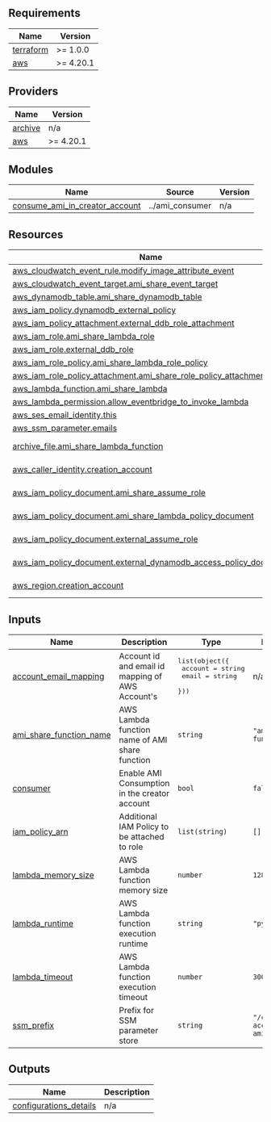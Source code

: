 ## Requirements

| Name | Version |
|------|---------|
| <a name="requirement_terraform"></a> [terraform](#requirement\_terraform) | >= 1.0.0 |
| <a name="requirement_aws"></a> [aws](#requirement\_aws) | >= 4.20.1 |

## Providers

| Name | Version |
|------|---------|
| <a name="provider_archive"></a> [archive](#provider\_archive) | n/a |
| <a name="provider_aws"></a> [aws](#provider\_aws) | >= 4.20.1 |

## Modules

| Name | Source | Version |
|------|--------|---------|
| <a name="module_consume_ami_in_creator_account"></a> [consume\_ami\_in\_creator\_account](#module\_consume\_ami\_in\_creator\_account) | ../ami_consumer | n/a |

## Resources

| Name | Type |
|------|------|
| [aws_cloudwatch_event_rule.modify_image_attribute_event](https://registry.terraform.io/providers/hashicorp/aws/latest/docs/resources/cloudwatch_event_rule) | resource |
| [aws_cloudwatch_event_target.ami_share_event_target](https://registry.terraform.io/providers/hashicorp/aws/latest/docs/resources/cloudwatch_event_target) | resource |
| [aws_dynamodb_table.ami_share_dynamodb_table](https://registry.terraform.io/providers/hashicorp/aws/latest/docs/resources/dynamodb_table) | resource |
| [aws_iam_policy.dynamodb_external_policy](https://registry.terraform.io/providers/hashicorp/aws/latest/docs/resources/iam_policy) | resource |
| [aws_iam_policy_attachment.external_ddb_role_attachment](https://registry.terraform.io/providers/hashicorp/aws/latest/docs/resources/iam_policy_attachment) | resource |
| [aws_iam_role.ami_share_lambda_role](https://registry.terraform.io/providers/hashicorp/aws/latest/docs/resources/iam_role) | resource |
| [aws_iam_role.external_ddb_role](https://registry.terraform.io/providers/hashicorp/aws/latest/docs/resources/iam_role) | resource |
| [aws_iam_role_policy.ami_share_lambda_role_policy](https://registry.terraform.io/providers/hashicorp/aws/latest/docs/resources/iam_role_policy) | resource |
| [aws_iam_role_policy_attachment.ami_share_role_policy_attachment](https://registry.terraform.io/providers/hashicorp/aws/latest/docs/resources/iam_role_policy_attachment) | resource |
| [aws_lambda_function.ami_share_lambda](https://registry.terraform.io/providers/hashicorp/aws/latest/docs/resources/lambda_function) | resource |
| [aws_lambda_permission.allow_eventbridge_to_invoke_lambda](https://registry.terraform.io/providers/hashicorp/aws/latest/docs/resources/lambda_permission) | resource |
| [aws_ses_email_identity.this](https://registry.terraform.io/providers/hashicorp/aws/latest/docs/resources/ses_email_identity) | resource |
| [aws_ssm_parameter.emails](https://registry.terraform.io/providers/hashicorp/aws/latest/docs/resources/ssm_parameter) | resource |
| [archive_file.ami_share_lambda_function](https://registry.terraform.io/providers/hashicorp/archive/latest/docs/data-sources/file) | data source |
| [aws_caller_identity.creation_account](https://registry.terraform.io/providers/hashicorp/aws/latest/docs/data-sources/caller_identity) | data source |
| [aws_iam_policy_document.ami_share_assume_role](https://registry.terraform.io/providers/hashicorp/aws/latest/docs/data-sources/iam_policy_document) | data source |
| [aws_iam_policy_document.ami_share_lambda_policy_document](https://registry.terraform.io/providers/hashicorp/aws/latest/docs/data-sources/iam_policy_document) | data source |
| [aws_iam_policy_document.external_assume_role](https://registry.terraform.io/providers/hashicorp/aws/latest/docs/data-sources/iam_policy_document) | data source |
| [aws_iam_policy_document.external_dynamodb_access_policy_document](https://registry.terraform.io/providers/hashicorp/aws/latest/docs/data-sources/iam_policy_document) | data source |
| [aws_region.creation_account](https://registry.terraform.io/providers/hashicorp/aws/latest/docs/data-sources/region) | data source |

## Inputs

| Name | Description | Type | Default | Required |
|------|-------------|------|---------|:--------:|
| <a name="input_account_email_mapping"></a> [account\_email\_mapping](#input\_account\_email\_mapping) | Account id and email id mapping of AWS Account's | <pre>list(object({<br>    account = string<br>    email   = string<br>  }))</pre> | n/a | yes |
| <a name="input_ami_share_function_name"></a> [ami\_share\_function\_name](#input\_ami\_share\_function\_name) | AWS Lambda function name of AMI share function | `string` | `"ami-share-function"` | no |
| <a name="input_consumer"></a> [consumer](#input\_consumer) | Enable AMI Consumption in the creator account | `bool` | `false` | no |
| <a name="input_iam_policy_arn"></a> [iam\_policy\_arn](#input\_iam\_policy\_arn) | Additional IAM Policy to be attached to role | `list(string)` | `[]` | no |
| <a name="input_lambda_memory_size"></a> [lambda\_memory\_size](#input\_lambda\_memory\_size) | AWS Lambda function memory size | `number` | `128` | no |
| <a name="input_lambda_runtime"></a> [lambda\_runtime](#input\_lambda\_runtime) | AWS Lambda function execution runtime | `string` | `"python3.9"` | no |
| <a name="input_lambda_timeout"></a> [lambda\_timeout](#input\_lambda\_timeout) | AWS Lambda function execution timeout | `number` | `300` | no |
| <a name="input_ssm_prefix"></a> [ssm\_prefix](#input\_ssm\_prefix) | Prefix for SSM parameter store | `string` | `"/cross-account-ami"` | no |

## Outputs

| Name | Description |
|------|-------------|
| <a name="output_configurations_details"></a> [configurations\_details](#output\_configurations\_details) | n/a |
